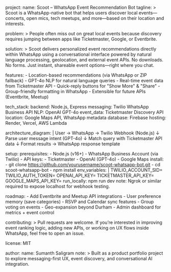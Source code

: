 project:
  name: Scoot – WhatsApp Event Recommendation Bot
  tagline: >
    Scoot is a WhatsApp-native bot that helps users discover local events—concerts, open mics, tech meetups, and more—based on their location and interests.

  problem: >
    People often miss out on great local events because discovery requires jumping between apps like Ticketmaster, Google, or Eventbrite.

  solution: >
    Scoot delivers personalized event recommendations directly within WhatsApp using a conversational interface powered by natural language processing, geolocation, and external event APIs. No downloads. No forms. Just instant, shareable event options—right where you chat.

  features:
    - Location-based recommendations (via WhatsApp or ZIP fallback)
    - GPT-4o NLP for natural language queries
    - Real-time event data from Ticketmaster API
    - Quick-reply buttons for "Show More" & "Share"
    - Group-friendly formatting in WhatsApp
    - Extensible for future APIs (Eventbrite, Meetup)

  tech_stack:
    backend: Node.js, Express
    messaging: Twilio WhatsApp Business API
    NLP: OpenAI GPT-4o
    event_data: Ticketmaster Discovery API
    location: Google Maps API, WhatsApp metadata
    database: Firebase
    hosting: Render, Vercel, AWS Lambda

  architecture_diagram: |
    User → WhatsApp → Twilio Webhook (Node.js)
                          ↓
             Parse user message intent (GPT-4o)
                          ↓
         Match query with Ticketmaster API data
                          ↓
      Format results → WhatsApp response template

  setup:
    prerequisites:
      - Node.js (v16+)
      - WhatsApp Business Account (via Twilio)
      - API keys:
          - Ticketmaster
          - OpenAI (GPT-4o)
          - Google Maps
    install:
      - git clone https://github.com/yourusername/scoot-whatsapp-bot.git
      - cd scoot-whatsapp-bot
      - npm install
    env_variables: |
      TWILIO_ACCOUNT_SID=
      TWILIO_AUTH_TOKEN=
      OPENAI_API_KEY=
      TICKETMASTER_API_KEY=
      GOOGLE_MAPS_API_KEY=
    run_locally: npm run dev
    note: Ngrok or similar required to expose localhost for webhook testing.

  roadmap:
    - Add Eventbrite and Meetup API integrations
    - User preference memory (save categories)
    - RSVP and Calendar sync features
    - Group voting on events
    - Geo-expansion beyond Durham
    - Admin dashboard for metrics + event control

  contributing: >
    Pull requests are welcome. If you’re interested in improving event ranking logic, adding new APIs, or working on UX flows inside WhatsApp, feel free to open an issue.

  license: MIT

  author:
    name: Sumanth Saligram
    note: >
      Built as a product portfolio project to explore messaging-first UX, event discovery, and conversational AI integration.
